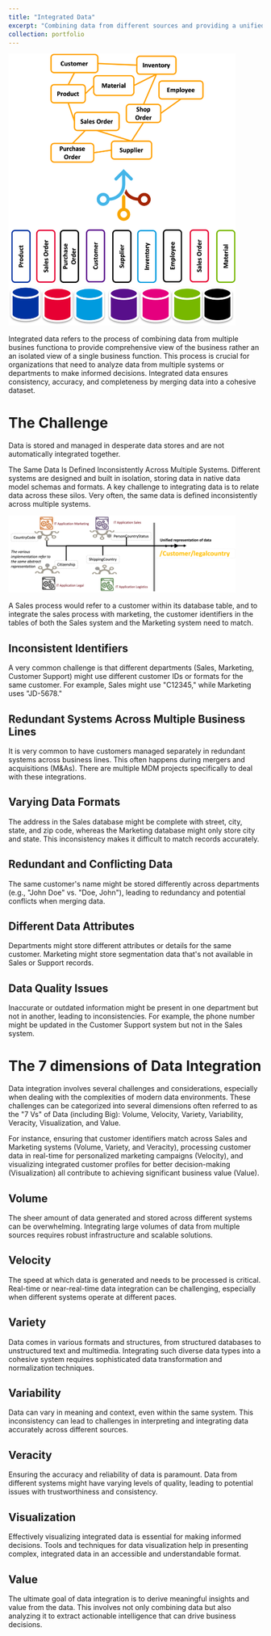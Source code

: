 ```yaml
---
title: "Integrated Data"
excerpt: "Combining data from different sources and providing a unified view <br/><img width="450" alt="image" src='/images/portfolio/Integratedata.png'>"
collection: portfolio
---
```


<img width="450" alt="image" src="/images/portfolio/Integratedata.png">

Integrated data refers to the process of combining data from multiple busines functiona to provide comprehensive view of the business rather an an isolated view of a single business function. This process is crucial for organizations that need to analyze data from multiple systems or departments to make informed decisions. Integrated data ensures consistency, accuracy, and completeness by merging data into a cohesive dataset.

# The Challenge
Data is stored and managed in desperate data stores and are not automatically integrated together. 

The Same Data Is Defined Inconsistently Across Multiple Systems. Different systems are designed and built in isolation, storing data in native data model schemas and formats. A key challenge to integrating data is to relate data across these silos. Very often, the same data is defined inconsistently across multiple systems.  

<img width="450" alt="image" src="/images/portfolio/UnifiedDataExample.png">

A Sales process would refer to a customer within its database table, and to integrate the sales process with marketing, the customer identifiers in the tables of both the Sales system and the Marketing system need to match.

## Inconsistent Identifiers
A very common challenge is that different departments (Sales, Marketing, Customer Support) might use different customer IDs or formats for the same customer. For example, Sales might use "C12345," while Marketing uses "JD-5678."
## Redundant Systems Across Multiple Business Lines
It is very common to have customers managed separately in redundant systems across business lines. This often happens during mergers and acquisitions (M&As). There are multiple MDM projects specifically to deal with these integrations.
## Varying Data Formats
The address in the Sales database might be complete with street, city, state, and zip code, whereas the Marketing database might only store city and state. This inconsistency makes it difficult to match records accurately.
## Redundant and Conflicting Data
The same customer's name might be stored differently across departments (e.g., "John Doe" vs. "Doe, John"), leading to redundancy and potential conflicts when merging data.
## Different Data Attributes
Departments might store different attributes or details for the same customer. Marketing might store segmentation data that's not available in Sales or Support records.
## Data Quality Issues
Inaccurate or outdated information might be present in one department but not in another, leading to inconsistencies. For example, the phone number might be updated in the Customer Support system but not in the Sales system.

# The 7 dimensions of Data Integration
Data integration involves several challenges and considerations, especially when dealing with the complexities of modern data environments. These challenges can be categorized into several dimensions often referred to as the "7 Vs" of Data (including Big): Volume, Velocity, Variety, Variability, Veracity, Visualization, and Value.

For instance, ensuring that customer identifiers match across Sales and Marketing systems (Volume, Variety, and Veracity), processing customer data in real-time for personalized marketing campaigns (Velocity), and visualizing integrated customer profiles for better decision-making (Visualization) all contribute to achieving significant business value (Value).

## Volume
The sheer amount of data generated and stored across different systems can be overwhelming. Integrating large volumes of data from multiple sources requires robust infrastructure and scalable solutions.
## Velocity
The speed at which data is generated and needs to be processed is critical. Real-time or near-real-time data integration can be challenging, especially when different systems operate at different paces.
## Variety
Data comes in various formats and structures, from structured databases to unstructured text and multimedia. Integrating such diverse data types into a cohesive system requires sophisticated data transformation and normalization techniques.
## Variability
Data can vary in meaning and context, even within the same system. This inconsistency can lead to challenges in interpreting and integrating data accurately across different sources.
## Veracity
Ensuring the accuracy and reliability of data is paramount. Data from different systems might have varying levels of quality, leading to potential issues with trustworthiness and consistency.
## Visualization
Effectively visualizing integrated data is essential for making informed decisions. Tools and techniques for data visualization help in presenting complex, integrated data in an accessible and understandable format.
## Value
The ultimate goal of data integration is to derive meaningful insights and value from the data. This involves not only combining data but also analyzing it to extract actionable intelligence that can drive business decisions.
